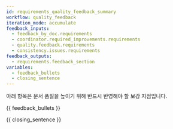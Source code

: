 ```yaml
---
id: requirements_quality_feedback_summary
workflow: quality_feedback
iteration_mode: accumulate
feedback_inputs:
  - feedback_by_doc.requirements
  - coordinator.required_improvements.requirements
  - quality.feedback.requirements
  - consistency.issues.requirements
feedback_outputs:
  - requirements.feedback_section
variables:
  - feedback_bullets
  - closing_sentence
---
```


아래 항목은 문서 품질을 높이기 위해 반드시 반영해야 할 보강 지점입니다.

{{ feedback_bullets }}

{{ closing_sentence }}
